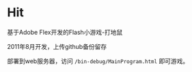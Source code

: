 # Hit
基于Adobe Flex开发的Flash小游戏-打地鼠

2011年8月开发，上传github备份留存

部署到web服务器，访问 `/bin-debug/MainProgram.html` 即可游戏。
